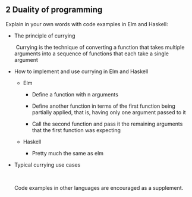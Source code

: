 ## 2  Duality of programming

Explain in your own words with code examples in Elm and Haskell:

* The principle of currying

   ​	Currying is the technique of converting a function that takes multiple arguments into a sequence of functions that each take a single argument

* How to implement and use currying in Elm and Haskell

  * Elm

    * Define a function with n arguments

    * Define another function in terms of the first function being partially applied, that is, having only one argument passed to it

    * Call the second function and pass it the remaining arguments that the first function was expecting

      

  * Haskell

    * Pretty much the same as elm

* Typical currying use cases

  ​	

  

  Code examples in other languages are encouraged as a supplement.